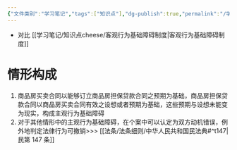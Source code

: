 ```yaml
---
{"文件类别":"学习笔记","tags":["知识点"],"dg-publish":true,"permalink":"/学习笔记/知识点cheese/主观行为基础障碍/","dgPassFrontmatter":true,"created":"2024-07-17T10:09:17.093+08:00","updated":"2024-09-30T11:30:33.416+08:00"}
---
```


- 对比 [[学习笔记/知识点cheese/客观行为基础障碍制度\|客观行为基础障碍制度]]


# 情形构成
1. 商品房买卖合同以能够订立商品房担保贷款合同之预期为基础，商品房担保贷款合同以商品房买卖合同有效之设想或者预期为基础，这些预期与设想未能变为现实，构成主观行为基础障碍
2. 对于其他情形中的主观行为基础障碍，在个案中可以认定为双方动机错误，例外地判定法律行为可撤销>>> [[法条/法条细则/中华人民共和国民法典#^t147\|民第 147 条]]
